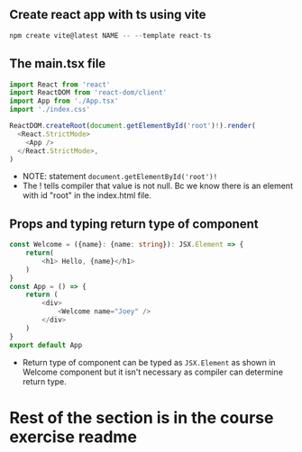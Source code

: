 ## Create react app with ts using vite
```javascript
npm create vite@latest NAME -- --template react-ts
```
## The main.tsx file
```typescript
import React from 'react'
import ReactDOM from 'react-dom/client'
import App from './App.tsx'
import './index.css'

ReactDOM.createRoot(document.getElementById('root')!).render(
  <React.StrictMode>
    <App />
  </React.StrictMode>,
)
```
- NOTE: statement `document.getElementById('root')!`
- The ! tells compiler that value is not null. Bc we know there is an element with id "root" in 
  the index.html file. 

## Props and typing return type of component
```typescript
const Welcome = ({name}: {name: string}): JSX.Element => {
    return(
        <h1> Hello, {name}</h1>
    )
}
const App = () => {
    return (
        <div>
            <Welcome name="Joey" />
        </div>
    )
}
export default App
```
- Return type of component can be typed as `JSX.Element` as shown in Welcome component but it isn't
  necessary as compiler can determine return type. 
# Rest of the section is in the course exercise readme
